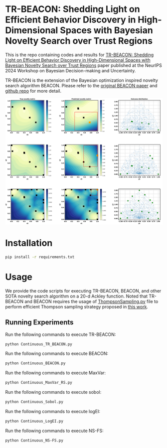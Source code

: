 # TR-BEACON: Shedding Light on Efficient Behavior Discovery in High-Dimensional Spaces with Bayesian Novelty Search over Trust Regions
This is the repo containing codes and results for [TR-BEACON: Shedding Light on Efficient Behavior Discovery in High-Dimensional Spaces with Bayesian Novelty Search over Trust Regions](https://openreview.net/pdf?id=9Xo6ONB8E3) paper published at the NeurIPS 2024 Workshop on Bayesian Decision-making and Uncertainty.

TR-BEACON is the extension of the Bayesian optimization inspired novelty search algorithm BEACON. Please refer to the [original BEACON paper](https://arxiv.org/abs/2406.03616) and [github repo](https://github.com/PaulsonLab/BEACON) for more detail.

<img src='figure/illustrative.png' width='800'>

# Installation
```sh
pip install -r requirements.txt
```

# Usage
We provide the code scripts for executing TR-BEACON, BEACON, and other SOTA novelty search algorithm on a 20-d Ackley function. Noted that TR-BEACON and BEACON requires the usage of [ThompsonSampling.py](https://github.com/PaulsonLab/BEACON/blob/1ede361eb98824b459da9df3a17839ab8753d02b/ThompsonSampling.py) file to perform efficient Thompson sampling strategy proposed in [this work](https://arxiv.org/abs/2002.09309).

Running Experiments
------------------------------
Run the following commands to execute TR-BEACON:
   
```sh
python Continuous_TR_BEACON.py
```

Run the following commands to execute BEACON:
   
```sh
python Continuous_BEACON.py
```

Run the following commands to execute MaxVar:
   
```sh
python Continuous_MaxVar_RS.py
```

Run the following commands to execute sobol:
   
```sh
python Continuous_Sobol.py
```

Run the following commands to execute logEI:
   
```sh
python Continuous_LogEI.py
```

Run the following commands to execute NS-FS:
   
```sh
python Continuous_NS-FS.py
```
